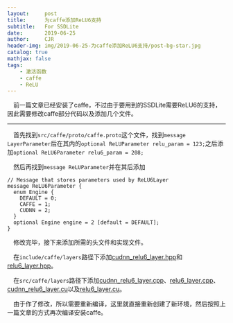 ```yaml
---
layout:     post
title:      为caffe添加ReLU6支持
subtitle:   For SSDLite
date:       2019-06-25
author:     CJR
header-img: img/2019-06-25-为caffe添加ReLU6支持/post-bg-star.jpg
catalog: true
mathjax: false
tags:
    - 激活函数
    - caffe
    - ReLU
---
```


&emsp;前一篇文章已经安装了caffe，不过由于要用到的SSDLite需要ReLU6的支持，因此需要修改caffe部分代码以及添加几个文件。

---

&emsp;首先找到`src/caffe/proto/caffe.proto`这个文件，找到`message LayerParameter`后在其内的`optional ReLUParameter relu_param = 123;`之后添加`optional ReLU6Parameter relu6_param = 208;`

&emsp;然后再找到`message ReLUParameter`并在其后添加

```
// Message that stores parameters used by ReLU6Layer
message ReLU6Parameter {
  enum Engine {
    DEFAULT = 0;
    CAFFE = 1;
    CUDNN = 2;
  }
  optional Engine engine = 2 [default = DEFAULT];
}
```

&emsp;修改完毕，接下来添加所需的头文件和实现文件。

&emsp;在`include/caffe/layers`路径下添加[cudnn_relu6_layer.hpp](https://github.com/chuanqi305/ssd/blob/ssd/include/caffe/layers/cudnn_relu6_layer.hpp)和[relu6_layer.hpp](https://github.com/chuanqi305/ssd/blob/ssd/include/caffe/layers/relu6_layer.hpp)。

&emsp;在`src/caffe/layers`路径下添加[cudnn_relu6_layer.cpp](https://github.com/chuanqi305/ssd/blob/ssd/src/caffe/layers/cudnn_relu6_layer.cpp)、[relu6_layer.cpp](https://github.com/chuanqi305/ssd/blob/ssd/src/caffe/layers/relu6_layer.cpp)、[cudnn_relu6_layer.cu](https://github.com/chuanqi305/ssd/blob/ssd/src/caffe/layers/cudnn_relu6_layer.cu)以及[relu6_layer.cu](https://github.com/chuanqi305/ssd/blob/ssd/src/caffe/layers/relu6_layer.cu)。

&emsp;由于作了修改，所以需要重新编译，这里就直接重新创建了新环境，然后按照上一篇文章的方式再次编译安装caffe。